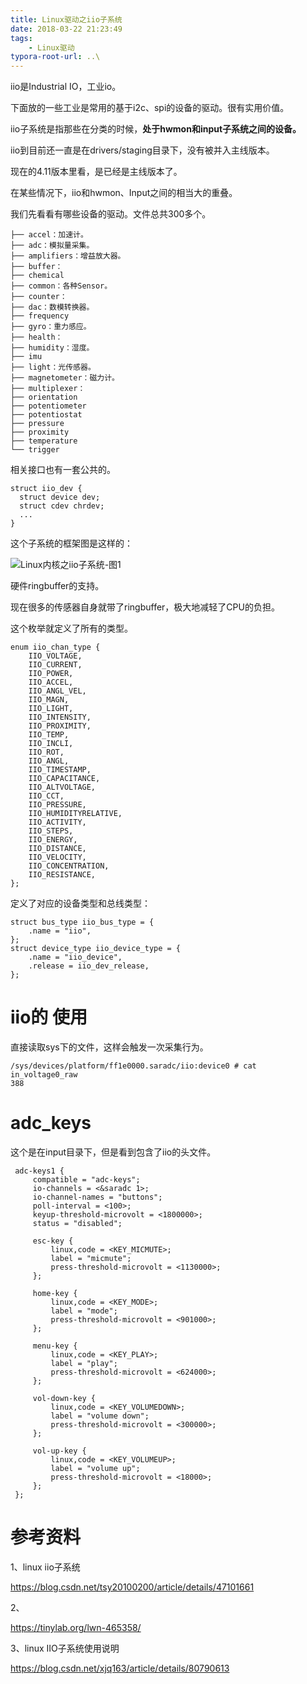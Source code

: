 ```yaml
---
title: Linux驱动之iio子系统
date: 2018-03-22 21:23:49
tags:
	- Linux驱动
typora-root-url: ..\
---
```




iio是Industrial IO，工业io。

下面放的一些工业是常用的基于i2c、spi的设备的驱动。很有实用价值。

iio子系统是指那些在分类的时候，**处于hwmon和input子系统之间的设备。**

iio到目前还一直是在drivers/staging目录下，没有被并入主线版本。

现在的4.11版本里看，是已经是主线版本了。

在某些情况下，iio和hwmon、Input之间的相当大的重叠。

我们先看看有哪些设备的驱动。文件总共300多个。

```
├── accel：加速计。
├── adc：模拟量采集。
├── amplifiers：增益放大器。
├── buffer：
├── chemical
├── common：各种Sensor。
├── counter：
├── dac：数模转换器。
├── frequency
├── gyro：重力感应。
├── health：
├── humidity：湿度。
├── imu
├── light：光传感器。
├── magnetometer：磁力计。
├── multiplexer：
├── orientation
├── potentiometer
├── potentiostat
├── pressure
├── proximity
├── temperature
└── trigger
```



相关接口也有一套公共的。

```
struct iio_dev {
  struct device dev;
  struct cdev chrdev;
  ...
}
```



这个子系统的框架图是这样的：

![Linux内核之iio子系统-图1](/images/Linux内核之iio子系统-图1.png)



硬件ringbuffer的支持。

现在很多的传感器自身就带了ringbuffer，极大地减轻了CPU的负担。

这个枚举就定义了所有的类型。

```
enum iio_chan_type {
	IIO_VOLTAGE,
	IIO_CURRENT,
	IIO_POWER,
	IIO_ACCEL,
	IIO_ANGL_VEL,
	IIO_MAGN,
	IIO_LIGHT,
	IIO_INTENSITY,
	IIO_PROXIMITY,
	IIO_TEMP,
	IIO_INCLI,
	IIO_ROT,
	IIO_ANGL,
	IIO_TIMESTAMP,
	IIO_CAPACITANCE,
	IIO_ALTVOLTAGE,
	IIO_CCT,
	IIO_PRESSURE,
	IIO_HUMIDITYRELATIVE,
	IIO_ACTIVITY,
	IIO_STEPS,
	IIO_ENERGY,
	IIO_DISTANCE,
	IIO_VELOCITY,
	IIO_CONCENTRATION,
	IIO_RESISTANCE,
};
```

定义了对应的设备类型和总线类型：

```
struct bus_type iio_bus_type = {
	.name = "iio",
};
struct device_type iio_device_type = {
	.name = "iio_device",
	.release = iio_dev_release,
};
```



# iio的 使用

直接读取sys下的文件，这样会触发一次采集行为。

```
/sys/devices/platform/ff1e0000.saradc/iio:device0 # cat in_voltage0_raw
388
```



# adc_keys

这个是在input目录下，但是看到包含了iio的头文件。



```
 adc-keys1 {
     compatible = "adc-keys";
     io-channels = <&saradc 1>;
     io-channel-names = "buttons";
     poll-interval = <100>;
     keyup-threshold-microvolt = <1800000>;
     status = "disabled";

     esc-key {
         linux,code = <KEY_MICMUTE>;
         label = "micmute";
         press-threshold-microvolt = <1130000>;
     };

     home-key {
         linux,code = <KEY_MODE>;
         label = "mode";
         press-threshold-microvolt = <901000>;
     };

     menu-key {
         linux,code = <KEY_PLAY>;
         label = "play";
         press-threshold-microvolt = <624000>;
     };

     vol-down-key {
         linux,code = <KEY_VOLUMEDOWN>;
         label = "volume down";
         press-threshold-microvolt = <300000>;
     };

     vol-up-key {
         linux,code = <KEY_VOLUMEUP>;
         label = "volume up";
         press-threshold-microvolt = <18000>;
     };
 };
```



# 参考资料

1、linux iio子系统

https://blog.csdn.net/tsy20100200/article/details/47101661

2、

https://tinylab.org/lwn-465358/

3、linux IIO子系统使用说明

https://blog.csdn.net/xjq163/article/details/80790613
